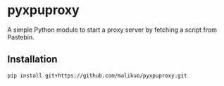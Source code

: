 # pyxpuproxy

A simple Python module to start a proxy server by fetching a script from Pastebin.

## Installation

```sh
pip install git+https://github.com/malikuo/pyxpuproxy.git
